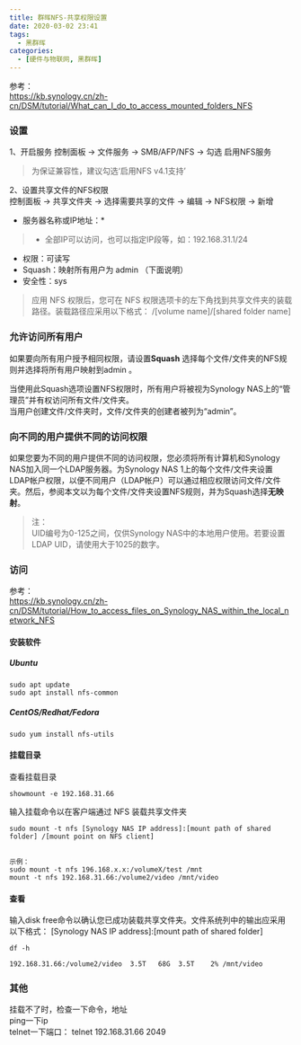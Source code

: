 ```yaml
---
title: 群晖NFS-共享权限设置
date: 2020-03-02 23:41
tags: 
  - 黑群晖
categories:
  - [硬件与物联网, 黑群晖]
---
```



参考：  
https://kb.synology.cn/zh-cn/DSM/tutorial/What_can_I_do_to_access_mounted_folders_NFS

### 设置
1、开启服务
控制面板 -> 文件服务 -> SMB/AFP/NFS -> 勾选 启用NFS服务  
> 为保证兼容性，建议勾选‘启用NFS v4.1支持’

2、设置共享文件的NFS权限  
控制面板 -> 共享文件夹 -> 选择需要共享的文件 -> 编辑 -> NFS权限 -> 新增  

- 服务器名称或IP地址：* 
> * 全部IP可以访问，也可以指定IP段等，如：192.168.31.1/24
- 权限：可读写
- Squash：映射所有用户为 admin  （下面说明）
- 安全性：sys

> 应用 NFS 权限后，您可在 NFS 权限选项卡的左下角找到共享文件夹的装载路径。装载路径应采用以下格式： /[volume name]/[shared folder name]

### 允许访问所有用户

如果要向所有用户授予相同权限，请设置**Squash** 选择每个文件/文件夹的NFS规则并选择将所有用户映射到admin 。

当使用此Squash选项设置NFS权限时，所有用户将被视为Synology NAS上的“管理员”并有权访问所有文件/文件夹。  
当用户创建文件/文件夹时，文件/文件夹的创建者被列为“admin”。

### 向不同的用户提供不同的访问权限

如果您要为不同的用户提供不同的访问权限，您必须将所有计算机和Synology NAS加入同一个LDAP服务器。为Synology NAS 1上的每个文件/文件夹设置LDAP帐户权限，以便不同用户（LDAP帐户）可以通过相应权限访问文件/文件夹。然后，参阅本文以为每个文件/文件夹设置NFS规则，并为Squash选择**无映射**。


> 注：  
> UID编号为0-125之间，仅供Synology NAS中的本地用户使用。若要设置LDAP UID，请使用大于1025的数字。


### 访问

参考：  
https://kb.synology.cn/zh-cn/DSM/tutorial/How_to_access_files_on_Synology_NAS_within_the_local_network_NFS

#### 安装软件

##### Ubuntu
```
sudo apt update
sudo apt install nfs-common
```

##### CentOS/Redhat/Fedora
```
sudo yum install nfs-utils
```

#### 挂载目录
查看挂载目录
```
showmount -e 192.168.31.66

```


输入挂载命令以在客户端通过 NFS 装载共享文件夹

```
sudo mount -t nfs [Synology NAS IP address]:[mount path of shared folder] /[mount point on NFS client]


示例：
sudo mount -t nfs 196.168.x.x:/volumeX/test /mnt
mount -t nfs 192.168.31.66:/volume2/video /mnt/video
```

#### 查看
输入disk free命令以确认您已成功装载共享文件夹。文件系统列中的输出应采用以下格式： [Synology NAS IP address]:[mount path of shared folder]

```
df -h

192.168.31.66:/volume2/video  3.5T   68G  3.5T    2% /mnt/video
```


### 其他
挂载不了时，检查一下命令，地址  
ping一下ip  
telnet一下端口： telnet 192.168.31.66 2049
